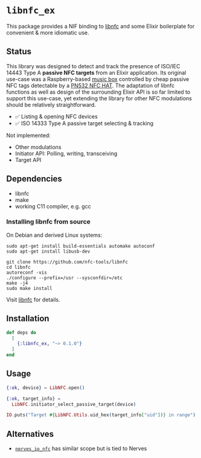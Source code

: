 <!-- SPDX-License-Identifier: Apache-2.0 -->

# `libnfc_ex`

<!-- MDOC -->

This package provides a NIF binding to [libnfc](http://www.libnfc.org/) and some Elixir
boilerplate for convenient & more idiomatic use.

## Status

This library was designed to detect and track the presence of ISO/IEC 14443 Type A **passive NFC targets** from an Elixir application. Its original use-case was a Raspberry-based [music box](https://phoniebox.de/) controlled by cheap passive NFC tags detectable by a [PN532 NFC HAT](https://www.waveshare.com/wiki/PN532_NFC_HAT). The adaptation of libnfc functions as well as design of the surrounding Elixir API is so far limited to support this use-case, yet extending the library for other NFC modulations should be relatively straightforward.

- ✅ Listing & opening NFC devices
- ✅ ISO 14333 Type A passive target selecting & tracking

Not implemented:

- Other modulations
- Initiator API: Polling, writing, transceiving
- Target API

## Dependencies

- libnfc
- make
- working C11 compiler, e.g. gcc

### Installing libnfc from source

On Debian and derived Linux systems:

```
sudo apt-get install build-essentials automake autoconf
sudo apt-get install libusb-dev
```

```
git clone https://github.com/nfc-tools/libnfc
cd libnfc
autoreconf -vis
./configure --prefix=/usr --sysconfdir=/etc
make -j4
sudo make install
```

Visit [libnfc](https://github.com/nfc-tools/libnfc#installation) for details.

## Installation

```elixir
def deps do
  [
    {:libnfc_ex, "~> 0.1.0"}
  ]
end
```

## Usage

```elixir
{:ok, device} = LibNFC.open()

{:ok, target_info} =
  LibNFC.initiator_select_passive_target(device)

IO.puts("Target #{LibNFC.Utils.uid_hex(target_info["uid"])} in range")
```

<!-- MDOC -->

## Alternatives

- [`nerves_io_nfc`](https://github.com/arjan/nerves_io_nfc) has similar scope but is tied to Nerves
